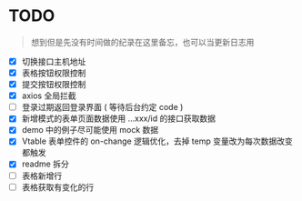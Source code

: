 # TODO

> 想到但是先没有时间做的纪录在这里备忘，也可以当更新日志用

* [x] 切换接口主机地址
* [x] 表格按钮权限控制
* [x] 提交按钮权限控制
* [x] axios 全局拦截
* [ ] 登录过期返回登录界面 ( 等待后台约定 code )
* [x] 新增模式的表单页面数据使用 ...xxx/id 的接口获取数据
* [x] demo 中的例子尽可能使用 mock 数据
* [x] Vtable 表单控件的 on-change 逻辑优化，去掉 temp 变量改为每次数据改变都触发
* [x] readme 拆分
* [ ] 表格新增行
* [ ] 表格获取有变化的行

